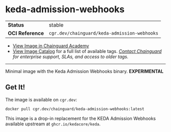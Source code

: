 <!--monopod:start-->
# keda-admission-webhooks
| | |
| - | - |
| **Status** | stable |
| **OCI Reference** | `cgr.dev/chainguard/keda-admission-webhooks` |


* [View Image in Chainguard Academy](https://edu.chainguard.dev/chainguard/chainguard-images/reference/keda-admission-webhooks/overview/)
* [View Image Catalog](https://console.enforce.dev/images/catalog) for a full list of available tags.
*[Contact Chainguard](https://www.chainguard.dev/chainguard-images) for enterprise support, SLAs, and access to older tags.*

---
<!--monopod:end-->

Minimal image with the Keda Admission Webhooks binary. **EXPERIMENTAL**

## Get It!

The image is available on `cgr.dev`:

```
docker pull cgr.dev/chainguard/keda-admission-webhooks:latest
```

This image is a drop-in replacement for the KEDA Admission Webhooks available upstream at `ghcr.io/kedacore/keda`.

